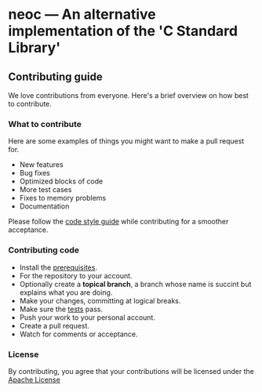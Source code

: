 # neoc — An alternative implementation of the 'C Standard Library'

## Contributing guide

We love contributions from everyone. Here's a brief overview on how best to
contribute.

### What to contribute

Here are some examples of things you might want to make a pull request for.

- New features
- Bug fixes
- Optimized blocks of code
- More test cases
- Fixes to memory problems
- Documentation

Please follow the [code style guide](CODESTYLE.md) while contributing for a
smoother acceptance.

### Contributing code

- Install the [prerequisites](INSTALL.md#prerequisites).
- For the repository to your account.
- Optionally create a __topical branch__, a branch whose name is succint but
  explains what you are doing.
- Make your changes, committing at logical breaks.
- Make sure the [tests](INSTALL.md#build-and-test-the-neoc-library) pass.
- Push your work to your personal account.
- Create a pull request.
- Watch for comments or acceptance.

### License

By contributing, you agree that your contributions will be licensed under the
[Apache License](LICENSE.txt)
